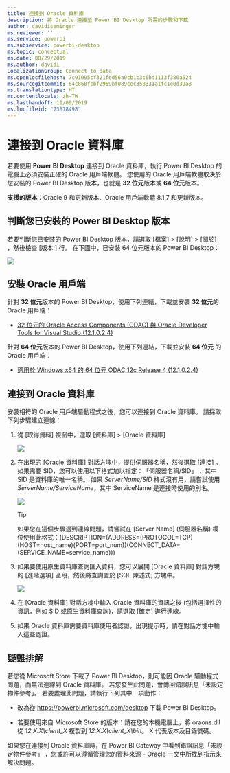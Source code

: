 ```yaml
---
title: 連接到 Oracle 資料庫
description: 將 Oracle 連接至 Power BI Desktop 所需的步驟和下載
author: davidiseminger
ms.reviewer: ''
ms.service: powerbi
ms.subservice: powerbi-desktop
ms.topic: conceptual
ms.date: 08/29/2019
ms.author: davidi
LocalizationGroup: Connect to data
ms.openlocfilehash: 7c91095cf321fed56a0cb1c3c6bd1113f380a524
ms.sourcegitcommit: 64c860fcbf2969bf089cec358331a1fc1e0d39a8
ms.translationtype: HT
ms.contentlocale: zh-TW
ms.lasthandoff: 11/09/2019
ms.locfileid: "73878498"
---
```

# <a name="connect-to-an-oracle-database"></a>連接到 Oracle 資料庫
若要使用 **Power BI Desktop** 連接到 Oracle 資料庫，執行 Power BI Desktop 的電腦上必須安裝正確的 Oracle 用戶端軟體。 您使用的 Oracle 用戶端軟體取決於您安裝的 Power BI Desktop 版本，也就是 **32 位元**版本或 **64 位元**版本。

**支援的版本**：Oracle 9 和更新版本、Oracle 用戶端軟體 8.1.7 和更新版本。

## <a name="determining-which-version-of-power-bi-desktop-is-installed"></a>判斷您已安裝的 Power BI Desktop 版本
若要判斷您已安裝的 Power BI Desktop 版本，請選取 [檔案] > [說明] > [關於]  ，然後檢查 [版本:]  行。 在下圖中，已安裝 64 位元版本的 Power BI Desktop：

![](media/desktop-connect-oracle-database/connect-oracle-database_1.png)

## <a name="installing-the-oracle-client"></a>安裝 Oracle 用戶端
針對 **32 位元**版本的 Power BI Desktop，使用下列連結，下載並安裝 **32 位元**的 Oracle 用戶端︰

* [32 位元的 Oracle Access Components (ODAC) 與 Oracle Developer Tools for Visual Studio (12.1.0.2.4)](https://www.oracle.com/technetwork/topics/dotnet/utilsoft-086879.html)

針對 **64 位元**版本的 Power BI Desktop，使用下列連結，下載並安裝 **64 位元** 的 Oracle 用戶端︰

* [適用於 Windows x64 的 64 位元 ODAC 12c Release 4 (12.1.0.2.4)](https://www.oracle.com/technetwork/database/windows/downloads/index-090165.html)

## <a name="connect-to-an-oracle-database"></a>連接到 Oracle 資料庫
安裝相符的 Oracle 用戶端驅動程式之後，您可以連接到 Oracle 資料庫。 請採取下列步驟建立連線：

1. 從 [取得資料] 視窗中，選取 [資料庫] > [Oracle 資料庫] 
   
   ![](media/desktop-connect-oracle-database/connect-oracle-database_2.png)
2. 在出現的 [Oracle 資料庫]  對話方塊中，提供伺服器名稱，然後選取 [連接]  。 如果需要 SID，您可以使用以下格式加以指定︰「伺服器名稱/SID」  ，其中 SID 是資料庫的唯一名稱。 如果 *ServerName/SID* 格式沒有用，請嘗試使用 *ServerName/ServiceName*，其中 ServiceName 是連接時使用的別名。


   ![](media/desktop-connect-oracle-database/connect-oracle-database_3.png)

   > [!TIP]
   > 如果您在這個步驟遇到連線問題，請嘗試在 [Server Name] \(伺服器名稱\) 欄位使用此格式：(DESCRIPTION=(ADDRESS=(PROTOCOL=TCP)(HOST=host_name)(PORT=port_num))(CONNECT_DATA=(SERVICE_NAME=service_name)))
   
3. 如果要使用原生資料庫查詢匯入資料，您可以展開 [Oracle 資料庫]  對話方塊的 [進階選項]  區段，然後將查詢置於 [SQL 陳述式]  方塊中。
   
   ![](media/desktop-connect-oracle-database/connect-oracle-database_4.png)
4. 在 [Oracle 資料庫] 對話方塊中輸入 Oracle 資料庫的資訊之後 (包括選擇性的資訊，例如 SID 或原生資料庫查詢)，請選取 [確定]  進行連線。
5. 如果 Oracle 資料庫需要資料庫使用者認證，出現提示時，請在對話方塊中輸入這些認證。


## <a name="troubleshooting"></a>疑難排解

若您從 Microsoft Store 下載了 Power BI Desktop，則可能因 Oracle 驅動程式問題，而無法連線到 Oracle 資料庫。 若您發生此問題，會傳回錯誤訊息「未設定物件參考」。 若要處理此問題，請執行下列其中一項動作：

* 改為從 https://powerbi.microsoft.com/desktop 下載 Power BI Desktop。

* 若要使用來自 Microsoft Store 的版本：請在您的本機電腦上，將 oraons.dll 從 _12.X.X\client_X_ 複製到 _12.X.X\client_X\bin_。 X 代表版本及目錄號碼。

如果您在連接到 Oracle 資料庫時，在 Power BI Gateway 中看到錯誤訊息「未設定物件參考」  ，您或許可以遵循[管理您的資料來源 - Oracle](service-gateway-onprem-manage-oracle.md) 一文中所找到指示來解決問題。

